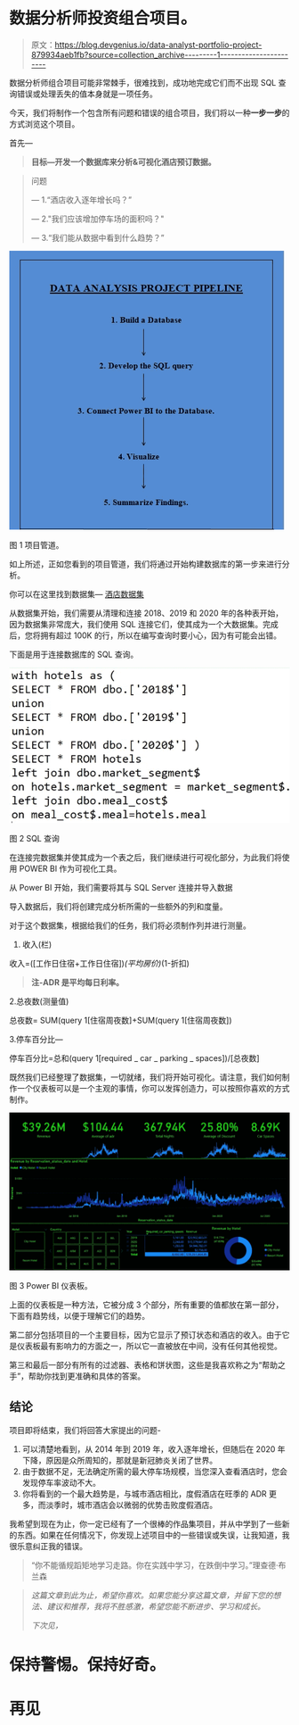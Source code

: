 # 数据分析师投资组合项目。

> 原文：<https://blog.devgenius.io/data-analyst-portfolio-project-879934aeb1fb?source=collection_archive---------1----------------------->

数据分析师组合项目可能非常棘手，很难找到，成功地完成它们而不出现 SQL 查询错误或处理丢失的值本身就是一项任务。

今天，我们将制作一个包含所有问题和错误的组合项目，我们将以一种**一步一步**的方式浏览这个项目。

首先—

> **目标—开发一个数据库来分析&可视化酒店预订数据。**

> 问题
> 
> — 1.“酒店收入逐年增长吗？”
> 
> — 2."我们应该增加停车场的面积吗？"
> 
> — 3.“我们能从数据中看到什么趋势？”

![](img/0af75fa7d1502d2aea7ac699acca1324.png)

图 1 项目管道。

如上所述，正如您看到的项目管道，我们将通过开始构建数据库的第一步来进行分析。

你可以在这里找到数据集— [酒店数据集](https://www.absentdata.com/hotel_revenue_historical_full/)

从数据集开始，我们需要从清理和连接 2018、2019 和 2020 年的各种表开始，因为数据集非常庞大，我们使用 SQL 连接它们，使其成为一个大数据集。完成后，您将拥有超过 100K 的行，所以在编写查询时要小心，因为有可能会出错。

下面是用于连接数据库的 SQL 查询。

![](img/e68af88c863936a8ec3f14b300042d32.png)

图 2 SQL 查询

在连接完数据集并使其成为一个表之后，我们继续进行可视化部分，为此我们将使用 POWER BI 作为可视化工具。

从 Power BI 开始，我们需要将其与 SQL Server 连接并导入数据

导入数据后，我们将创建完成分析所需的一些额外的列和度量。

对于这个数据集，根据给我们的任务，我们将必须制作列并进行测量。

1.  收入(栏)

收入=([工作日住宿+工作日住宿])*(平均房价)*(1-折扣)

> **注-ADR 是平均每日利率。**

2.总夜数(测量值)

总夜数= SUM(query 1[住宿周夜数]+SUM(query 1[住宿周夜数])

3.停车百分比—

停车百分比=总和(query 1[required _ car _ parking _ spaces])/[总夜数]

既然我们已经整理了数据集，一切就绪，我们将开始可视化。请注意，我们如何制作一个仪表板可以是一个主观的事情，你可以发挥创造力，可以按照你喜欢的方式制作。

![](img/8a21ae422e0ca05ea2b4ec0277480745.png)

图 3 Power BI 仪表板。

上面的仪表板是一种方法，它被分成 3 个部分，所有重要的值都放在第一部分，下面有趋势线，以便于理解它们的趋势。

第二部分包括项目的一个主要目标，因为它显示了预订状态和酒店的收入。由于它是仪表板最有影响力的方面之一，所以它一直被放在中间，没有任何其他视觉。

第三和最后一部分有所有的过滤器、表格和饼状图，这些是我喜欢称之为“帮助之手”，帮助你找到更准确和具体的答案。

## 结论

项目即将结束，我们将回答大家提出的问题-

1.  可以清楚地看到，从 2014 年到 2019 年，收入逐年增长，但随后在 2020 年下降，原因是众所周知的，那就是新冠肺炎关闭了世界。
2.  由于数据不足，无法确定所需的最大停车场规模，当您深入查看酒店时，您会发现停车率波动不大。
3.  你将看到的一个最大趋势是，与城市酒店相比，度假酒店在旺季的 ADR 更多，而淡季时，城市酒店会以微弱的优势击败度假酒店。

我希望到现在为止，你一定已经有了一个很棒的作品集项目，并从中学到了一些新的东西。如果在任何情况下，你发现上述项目中的一些错误或失误，让我知道，我很乐意纠正我的错误。

> “你不能循规蹈矩地学习走路。你在实践中学习，在跌倒中学习。”理查德·布兰森

> *这篇文章到此为止，希望你喜欢。如果您能分享这篇文章，并留下您的想法、建议和推荐，我将不胜感激，希望您能不断进步、学习和成长。*
> 
> *下次见，*

# 保持警惕。保持好奇。

# 再见